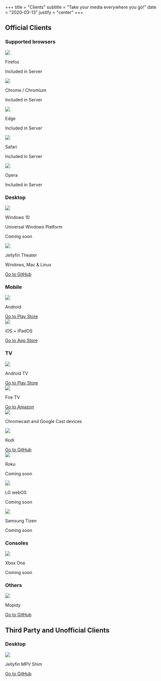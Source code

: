 +++
title = "Clients"
subtitle = "Take your media everywhere you go!"
date = "2020-03-13"
justify = "center"
+++

<h2>Official Clients</h2>
<h3>Supported browsers</h3>

<div class="clients-grid card-grid">
    <div class="card">
        <img src="/images/clients/firefox.svg"/>
        <div class="bannerbox">
            <p class="banner">Firefox</p>
            <p class="subbanner">Included in Server</p>
        </div>
    </div>
    <div class="card">
        <img src="/images/clients/chrome.svg"/>
        <div class="bannerbox">
            <p class="banner">Chrome / Chromium</p>
            <p class="subbanner">Included in Server</p>
        </div>
    </div>
    <div class="card">
        <img src="/images/clients/edge.svg"/>
        <div class="bannerbox">
            <p class="banner">Edge</p>
            <p class="subbanner">Included in Server</p>
        </div>
    </div>
    <div class="card">
        <img src="/images/clients/safari.svg"/>
        <div class="bannerbox">
            <p class="banner">Safari</p>
            <p class="subbanner">Included in Server</p>
        </div>
    </div>
    <div class="card">
        <img src="/images/clients/opera.svg"/>
        <div class="bannerbox">
            <p class="banner">Opera</p>
            <p class="subbanner">Included in Server</p>
        </div>
    </div>
</div>

<h3>Desktop</h3>

<div class="clients-grid card-grid">
    <div class="card">
        <img src="/images/clients/windows.svg"/>
        <div class="bannerbox">
            <p class="banner">Windows 10</p>
            <p class="subbanner">Universal Windows Platform</p>
        </div>
        <p class="button button__accent button__card__disabled">Coming soon</a>
    </div>
    <div class="card">
        <img src="/images/clients/electron.svg"/>
        <div class="bannerbox">
            <p class="banner">Jellyfin Theater</p>
            <p class="subbanner">Windows, Mac & Linux</p>
        </div>
        <a href="https://github.com/jellyfin/jellyfin-theater-electron" class="button button__accent button__card">Go to GitHub</a>
    </div>
</div>

<h3>Mobile</h3>

<div class="clients-grid card-grid">
    <div class="card">
        <img src="/images/clients/android.svg"/>
        <div class="bannerbox">
            <p class="banner">Android</p>
        </div>
        <a href="https://play.google.com/store/apps/details?id=org.jellyfin.mobile" class="button button__accent button__card">Go to Play Store</a>
    </div>
    <div class="card">
        <img src="/images/clients/ios.svg"/>
        <div class="bannerbox">
            <p class="banner">iOS + iPadOS</p>
        </div>
        <a href="https://apps.apple.com/us/app/jellyfin-mobile/id1480192618" class="button button__accent button__card">Go to App Store</a>
    </div>
</div>

<h3>TV</h3>

<div class="clients-grid card-grid">
    <div class="card">
        <img src="/images/clients/androidtv.svg"/>
        <div class="bannerbox">
            <p class="banner">Android TV</p>
        </div>
        <a href="https://play.google.com/store/apps/details?id=org.jellyfin.androidtv" class="button button__accent button__card">Go to Play Store</a>
    </div>
    <div class="card">
        <img src="/images/clients/firetv.svg"/>
        <div class="bannerbox">
            <p class="banner">Fire TV</p>
        </div>
        <a href="https://www.amazon.com/gp/aw/d/B07TX7Z725" class="button button__accent button__card">Go to Amazon</a>
    </div>
    <div class="card">
        <img src="/images/clients/google-cast.svg"/>
        <p class="banner">Chromecast and Google Cast devices</p>
    </div>
    <div class="card">
        <img src="/images/clients/kodi.svg"/>
        <div class="bannerbox">
            <p class="banner">Kodi</p>
        </div>
        <a href="https://github.com/jellyfin/jellyfin-kodi" class="button button__accent button__card">Go to GitHub</a>
    </div>
    <div class="card">
        <img src="/images/clients/roku.svg"/>
        <div class="bannerbox">
            <p class="banner">Roku</p>
        </div>
        <p class="button button__accent button__card__disabled">Coming soon</a>
    </div>
    <div class="card">
        <img src="/images/clients/webos.svg"/>
        <div class="bannerbox">
            <p class="banner">LG webOS</p>
        </div>
        <p class="button button__accent button__card__disabled">Coming soon</a>
    </div>
    <div class="card">
        <img src="/images/clients/samsungtv.svg"/>
        <div class="bannerbox">
            <p class="banner">Samsung Tizen</p>
        </div>
        <p class="button button__accent button__card__disabled">Coming soon</a>
    </div>
</div>

<h3>Consoles</h3>

<div class="clients-grid card-grid">
    <div class="card">
        <img src="/images/clients/xbox.svg"/>
        <div class="bannerbox">
            <p class="banner">Xbox One</p>
        </div>
        <p class="button button__accent button__card__disabled">Coming soon</a>
    </div>
</div>

<h3>Others</h3>

<div class="clients-grid card-grid">
    <div class="card">
        <img src="/images/clients/mopidy.svg"/>
        <div class="bannerbox">
            <p class="banner">Mopidy</p>
        </div>
        <a href="https://github.com/jellyfin/mopidy-jellyfin" class="button button__accent button__card">Go to GitHub</a>
    </div>
</div>

<h2>Third Party and Unofficial Clients</h2>
<h3>Desktop</h3>

<div class="clients-grid card-grid">
    <div class="card">
        <img src="/images/clients/mpv.svg"/>
        <div class="bannerbox">
            <p class="banner">Jellyfin MPV Shim</p>
        </div>
        <a href="https://github.com/iwalton3/jellyfin-mpv-shim" class="button button__accent button__card">Go to GitHub</a>
    </div>
</div>
